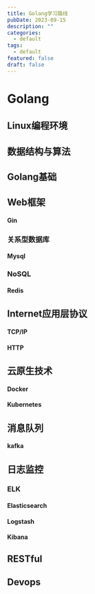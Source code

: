 ```yaml
---
title: Golang学习路线
pubDate: 2023-09-15
description: ""
categories:
  - default
tags:
  - default
featured: false
draft: false
---
```

# Golang
## Linux编程环境
## 数据结构与算法
## Golang基础
## Web框架
#### Gin
### 关系型数据库
#### Mysql
### NoSQL
#### Redis
## Internet应用层协议
#### TCP/IP
#### HTTP
## 云原生技术
#### Docker
#### Kubernetes
## 消息队列
#### kafka
## 日志监控
### ELK
#### Elasticsearch
#### Logstash
#### Kibana
## RESTful
## Devops
